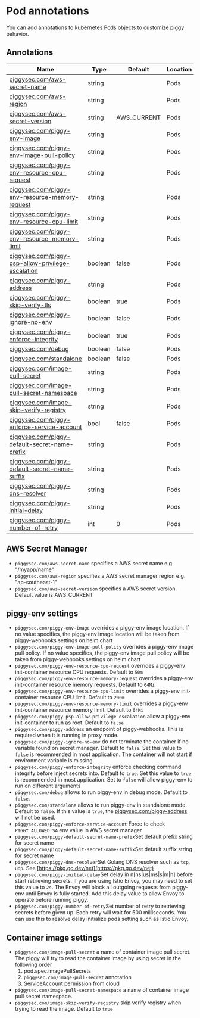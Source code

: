 # Pod annotations

You can add annotations to kubernetes Pods objects to customize piggy behavior.

## Annotations

| Name                                                                                       | Type    | Default     | Location | Notes |
| ------------------------------------------------------------------------------------------ | ------- | ----------- | -------- | ----- |
| [piggysec.com/aws-secret-name](#aws-secret-name)                                           | string  |             | Pods     |       |
| [piggysec.com/aws-region](#aws-region)                                                     | string  |             | Pods     |       |
| [piggysec.com/aws-secret-version](#aws-secret-version)                                     | string  | AWS_CURRENT | Pods     |       |
| [piggysec.com/piggy-env-image](#piggy-env-image)                                           | string  |             | Pods     |       |
| [piggysec.com/piggy-env-image-pull-policy](#piggy-env-image-pull-policy)                   | string  |             | Pods     |       |
| [piggysec.com/piggy-env-resource-cpu-request](#piggy-env-resource-cpu-request)             | string  |             | Pods     |       |
| [piggysec.com/piggy-env-resource-memory-request](#piggy-env-resource-memory-request)       | string  |             | Pods     |       |
| [piggysec.com/piggy-env-resource-cpu-limit](#piggy-env-resource-cpu-limit)                 | string  |             | Pods     |       |
| [piggysec.com/piggy-env-resource-memory-limit](#piggy-env-resource-memory-limit)           | string  |             | Pods     |       |
| [piggysec.com/piggy-psp-allow-privilege-escalation](#piggy-psp-allow-privilege-escalation) | boolean | false       | Pods     |       |
| [piggysec.com/piggy-address](#piggy-address)                                               | string  |             | Pods     |       |
| [piggysec.com/piggy-skip-verify-tls](#piggy-skip-verify-tls)                               | boolean | true        | Pods     |       |
| [piggysec.com/piggy-ignore-no-env](#piggy-ignore-no-env)                                   | boolean | false       | Pods     |       |
| [piggysec.com/piggy-enforce-integrity](#piggy-enforce-integrity)                           | boolean | true        | Pods     |       |
| [piggysec.com/debug](#debug)                                                               | boolean | false       | Pods     |       |
| [piggysec.com/standalone](#standalone)                                                     | boolean | false       | Pods     |       |
| [piggysec.com/image-pull-secret](#image-pull-secret)                                       | string  |             | Pods     |       |
| [piggysec.com/image-pull-secret-namespace](#image-pull-secret-namespace)                   | string  |             | Pods     |       |
| [piggysec.com/image-skip-verify-registry](#image-skip-verify-registry)                     | string  |             | Pods     |       |
| [piggysec.com/piggy-enforce-service-account](#piggy-enforce-service-account)               | bool    | false       | Pods     |       |
| [piggysec.com/piggy-default-secret-name-prefix](#piggy-default-secret-name-prefix)         | string  |             | Pods     |       |
| [piggysec.com/piggy-default-secret-name-suffix](#piggy-default-secret-name-suffix)         | string  |             | Pods     |       |
| [piggysec.com/piggy-dns-resolver](#piggy-dns-resolver)                                     | string  |             | Pods     |       |
| [piggysec.com/piggy-initial-delay](#piggy-initial-delay)                                   | string  |             | Pods     |       |
| [piggysec.com/piggy-number-of-retry](#piggy-number-of-retry)                               | int     | 0           | Pods     |       |

## AWS Secret Manager

  - <a name="aws-secret-name">`piggysec.com/aws-secret-name`</a> specifies a AWS secret name e.g. "/myapp/name"
  - <a name="aws-region">`piggysec.com/aws-region`</a> specifies a AWS secret manager region e.g. "ap-southeast-1"
  - <a name="aws-secret-version">`piggysec.com/aws-secret-version`</a> specifies a AWS secret version. Default value is AWS_CURRENT

## piggy-env settings

  - <a name="piggy-env-image">`piggysec.com/piggy-env-image`</a> overrides a piggy-env image location. If no value specifies, the piggy-env   image location will be taken from piggy-webhooks settings on helm chart
  - <a name="piggy-env-image-pull-policy">`piggysec.com/piggy-env-image-pull-policy`</a> overrides a piggy-env image pull policy. If no   value specifies, the piggy-env image pull policy will be taken from piggy-webhooks settings on helm chart
  - <a name="piggy-env-resource-cpu-request">`piggysec.com/piggy-env-resource-cpu-request`</a> overrides a piggy-env init-container   resource CPU requests. Default to `50m`
  - <a name="piggy-env-resource-memory-request">`piggysec.com/piggy-env-resource-memory-request`</a> overrides a piggy-env init-container   resource memory requests. Default to `64Mi`
  - <a name="piggy-env-resource-cpu-limit">`piggysec.com/piggy-env-resource-cpu-limit`</a> overrides a piggy-env init-container resource   CPU limit. Default to `200m`
  - <a name="piggy-env-resource-memory-limit">`piggysec.com/piggy-env-resource-memory-limit`</a> overrides a piggy-env init-container   resource memory limit. Default to `64Mi`
  - <a name="piggy-psp-allow-privilege-escalation">`piggysec.com/piggy-psp-allow-privilege-escalation`</a> allow a piggy-env init-container   to run as root. Default to `false`
  - <a name="piggy-address">`piggysec.com/piggy-address`</a> an endpoint of piggy-webhooks. This is required when it is running in proxy   mode.
  - <a name="piggy-ignore-no-env">`piggysec.com/piggy-ignore-no-env`</a> do not terminate the container if no variable found on secret   manager. Default to `false`. Set this value to `false` is recommended in most application. The container will not start if environment   variable is missing.
  - <a name="piggy-enforce-integrity">`piggysec.com/piggy-enforce-integrity`</a> enforce checking command integrity before inject secrets   into. Default to `true`. Set this value to `true` is recommended in most application. Set to `false` will allow piggy-env to run on   different arguments
  - <a name="debug">`piggysec.com/debug`</a> allows to run piggy-env in debug mode. Default to `false`.
  - <a name="standalone">`piggysec.com/standalone`</a> allows to run piggy-env in standalone mode. Default to `false`. If this value is `true`, the [piggysec.com/piggy-address](#piggy-address) will not be used.
  - <a name="piggy-enforce-service-account">`piggysec.com/piggy-enforce-service-account`</a> Force to check `PIGGY_ALLOWED_SA` env value in AWS secret manager
  - <a name="piggy-default-secret-name-prefix">`piggysec.com/piggy-default-secret-name-prefix`</a>Set default prefix string for secret name
  - <a name="piggy-default-secret-name-suffix">`piggysec.com/piggy-default-secret-name-suffix`</a>Set default suffix string for secret name
  - <a name="piggy-dns-resolver">`piggysec.com/piggy-dns-resolver`</a>Set Golang DNS resolver such as `tcp`, `udp`. See [https://pkg.go.dev/net](https://pkg.go.dev/net)
  - <a name="piggy-initial-delay">`piggysec.com/piggy-initial-delay`</a>Set delay in n[ns|us|ms|s|m|h] before start retrieving secrets. If you are using Istio Envoy, you may need to set this value to `2s`. The Envoy will block all outgoing requests from piggy-env until Envoy is fully started. Add this delay value to allow Envoy to operate before running piggy.
  - <a name="piggy-number-of-retry">`piggysec.com/piggy-number-of-retry`</a>Set number of retry to retrieving secrets before given up. Each retry will wait for 500 milliseconds. You can use this to resolve delay initialize pods setting such as Istio Envoy.

## Container image settings

  - <a name="image-pull-secret">`piggysec.com/image-pull-secret`</a> a name of container image pull secret. The piggy will try to read the   container image by using secret in the following order
    1) pod.spec.imagePullSecrets
    2) `piggysec.com/image-pull-secret` annotation
    3) ServiceAccount permission from cloud
  - <a name="image-pull-secret-namespace">`piggysec.com/image-pull-secret-namespace`</a> a name of container image pull secret namespace.
  - <a name="image-skip-verify-registry">`piggysec.com/image-skip-verify-registry`</a> skip verify registry when trying to read the image. Default to `true`
